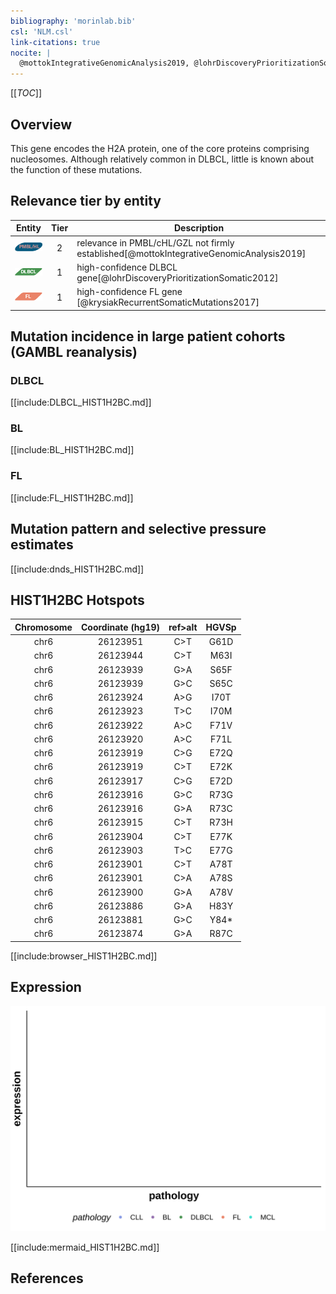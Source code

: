 ```yaml
---
bibliography: 'morinlab.bib'
csl: 'NLM.csl'
link-citations: true
nocite: |
  @mottokIntegrativeGenomicAnalysis2019, @lohrDiscoveryPrioritizationSomatic2012, @krysiakRecurrentSomaticMutations2017, 
---
```

[[_TOC_]]

## Overview
This gene encodes the H2A protein, one of the core proteins comprising nucleosomes. Although relatively common in DLBCL, little is known about the function of these mutations. 


## Relevance tier by entity

|Entity|Tier|Description               |
|:------:|:----:|--------------------------|
|![PMBL](images/icons/PMBL_tier2.png)|2|relevance in PMBL/cHL/GZL not firmly established[@mottokIntegrativeGenomicAnalysis2019]|
|![DLBCL](images/icons/DLBCL_tier1.png) |1   |high-confidence DLBCL gene[@lohrDiscoveryPrioritizationSomatic2012]|
|![FL](images/icons/FL_tier1.png)    |1   |high-confidence FL gene   [@krysiakRecurrentSomaticMutations2017]|

## Mutation incidence in large patient cohorts (GAMBL reanalysis)

### DLBCL
[[include:DLBCL_HIST1H2BC.md]]

### BL
[[include:BL_HIST1H2BC.md]]

### FL
[[include:FL_HIST1H2BC.md]]


## Mutation pattern and selective pressure estimates
[[include:dnds_HIST1H2BC.md]]




## HIST1H2BC Hotspots

| Chromosome |Coordinate (hg19) | ref>alt | HGVSp | 
 | :---:| :---: | :--: | :---: |
| chr6 | 26123951 | C>T | G61D |
| chr6 | 26123944 | C>T | M63I |
|chr6|26123939|G>A|S65F| 
|chr6|26123939|G>C|S65C| 
|chr6|26123924|A>G|I70T| 
|chr6|26123923|T>C|I70M| 
|chr6|26123922|A>C|F71V| 
|chr6|26123920|A>C|F71L| 
|chr6|26123919|C>G|E72Q| 
|chr6|26123919|C>T|E72K| 
|chr6|26123917|C>G|E72D| 
|chr6|26123916|G>C|R73G|
|chr6|26123916|G>A|R73C| 
|chr6|26123915|C>T|R73H| 
|chr6|26123904|C>T|E77K| 
|chr6|26123903|T>C|E77G| 
|chr6|26123901|C>T|A78T| 
|chr6|26123901|C>A|A78S| 
|chr6|26123900|G>A|A78V| 
| chr6 | 26123886 | G>A | H83Y |
| chr6 | 26123881 | G>C | Y84* |
| chr6 | 26123874 | G>A | R87C |

[[include:browser_HIST1H2BC.md]]

## Expression
![](images/gene_expression/HIST1H2BC_by_pathology.svg)
<!-- ORIGIN: reddyGeneticFunctionalDrivers2017 -->
<!-- PMBL: mottokIntegrativeGenomicAnalysis2019b -->
<!-- FL: krysiakRecurrentSomaticMutations2017b -->
<!-- DLBCL: reddyGeneticFunctionalDrivers2017 -->

[[include:mermaid_HIST1H2BC.md]]

## References
